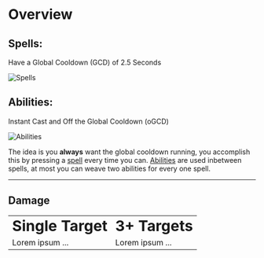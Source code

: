 # Overview

## Spells:

Have a Global Cooldown (GCD) of 2.5 Seconds

![Spells](https://cdn.discordapp.com/attachments/494294585741410305/1077323882538749992/Spells.png)

## Abilities:

Instant Cast and Off the Global Cooldown (oGCD)

![Abilities](https://cdn.discordapp.com/attachments/494294585741410305/1077325712454848574/Abilities.png)


The idea is you **always** want the global cooldown running, you accomplish this by pressing a [spell](#Spells) every time you can. [Abilities](#Abilities) are used inbetween spells, at most you can weave two abilities for every one spell.

---

## Damage
<table border="0">
 <tr>
    <td><b style="font-size:30px">Single Target</b></td>
    <td><b style="font-size:30px">3+ Targets</b></td>
 </tr>
 <tr>
    <td>Lorem ipsum ...</td>
    <td>Lorem ipsum ...</td>
 </tr>
</table>
